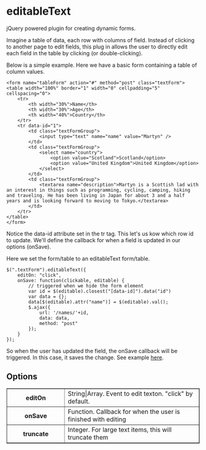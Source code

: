 # editableText

jQuery powered plugin for creating dynamic forms.

Imagine a table of data, each row with columns of field. Instead of clicking to another page to edit fields, this plug in allows the user to directly edit each field in the table by clicking (or double-clicking).

Below is a simple example. Here we have a basic form containing a table of column values.

```
<form name="tableForm" action="#" method="post" class="textForm">
<table width="100%" border="1" width="0" cellpadding="5" cellspacing="0">
	<tr>
		<th width="30%">Name</th>
		<th width="30%">Age</th>
		<th width="40%">Country</th>
	</tr>
	<tr data-id="1">
		<td class="textFormGroup">
            <input type="text" name="name" value="Martyn" />
        </td>
		<td class="textFormGroup">
            <select name="country">
                <option value="Scotland">Scotland</option>
                <option value="United Kingdom">United Kingdom</option>
            </select>
        </td>
		<td class="textFormGroup">
            <textarea name="description">Martyn is a Scottish lad with an interest in things such as programming, cycling, camping, hiking and traveling. He has been living in Japan for about 3 and a half years and is looking forward to moving to Tokyo.</textarea>
        </td>
	</tr>
</table>
</form>
```

Notice the data-id attribute set in the tr tag. This let's us kow which row id to update. We'll define the callback for when a field is updated in our options (onSave).

Here we set the form/table to an editableText form/table.

```
$(".textForm").editableText({
    editOn: "click",
    onSave: function(clickable, editable) {
        // triggered when we hide the form element
        var id = $(editable).closest("[data-id]").data("id")
        var data = {};
        data[$(editable).attr("name")] = $(editable).val();
        $.ajax({
            url: '/names/'+id,
            data: data,
            method: "post"
        });
    }
});
```

So when the user has updated the field, the onSave callback will be triggered. In this case, it saves the change. See example <a target="_blank" href="http://jsfiddle.net/bizt/y4p9u/12/">here</a>.

## Options

<table width="100%" border="1" width="0" cellpadding="5" cellspacing="0">
	<tr>
		<th width="30%">editOn</th>
		<td>String|Array. Event to edit texton. "click" by default.</th>
	</tr>
	<tr>
		<th width="30%">onSave</th>
		<td>Function. Callback for when the user is finished with editing</th>
	</tr>
	<tr>
		<th width="30%">truncate</th>
		<td>Integer. For large text items, this will truncate them</th>
	</tr>
</table>
